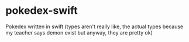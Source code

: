 # pokedex-swift
Pokedex written in swift (types aren't really like, the actual types because my teacher says demon exist but anyway, they are pretty ok)
